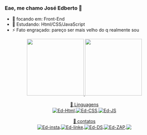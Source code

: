 ### Eae, me chamo José Edberto  👋

- 🔭 focando em: Front-End 
- 🌱 Estudando: Html/CSS/JavaScript
- ⚡ Fato engraçado: pareço ser mais velho do q realmente sou

 <div align="center">
  <a href="https://github.com/EdbertoSantos">
  <img height="180em" src="https://github-readme-stats.vercel.app/api?username=EdbertoSantos&show_icons=true&theme=merko&include_all_commits=true&count_private=true"/>
  <img height="180em" src="https://github-readme-stats.vercel.app/api/top-langs/?username=EdbertoSantos&langs_count=7&theme=merko"/>
</div>
<div align="center"><br>
📕 Linguagens 
  <div align="center">
    <img align="center" alt="Ed-Html" src="https://img.shields.io/badge/HTML5-E34F26?style=for-the-badge&logo=html5&logoColor=white">
    <img align="center" alt="Ed-CSS" src="https://img.shields.io/badge/CSS3-1572B6?style=for-the-badge&logo=css3&logoColor=white">
    <img align="center" alt="Ed-JS" src="https://img.shields.io/badge/JavaScript-F7DF1E?style=for-the-badge&logo=javascript&logoColor=black">
  </div>
</div>

<div align="center"><br>
 📱 contatos
  <div align="center">
    <a href="https://www.instagram.com/edberto.s.f/" target="blank"><img align="center" alt="Ed-insta" src="https://img.shields.io/badge/Instagram-E4405F?style=for-the-badge&logo=instagram&logoColor=white">
    <a  href="https://www.linkedin.com/in/edberto-santos-01162121a/" terget="blank"><img align="center" alt="Ed-linke" src="https://img.shields.io/badge/LinkedIn-0077B5?style=for-the-badge&logo=linkedin&logoColor=white">
    <img align="center" alt="Ed-DS" src="https://img.shields.io/badge/Discord-7289DA?style=for-the-badge&logo=discord&logoColor=white">
    <img align="center" alt="Ed-ZAP" src="https://img.shields.io/badge/WhatsApp-25D366?style=for-the-badge&logo=whatsapp&logoColor=white">
    <a  href="mailto:edbertosantos.dev@gmail.com" terget="blank"><img align="center" "alt="Ed-GMAIL" src="https://img.shields.io/badge/Gmail-D14836?style=for-the-badge&logo=gmail&logoColor=white">
  </div>
</div>
